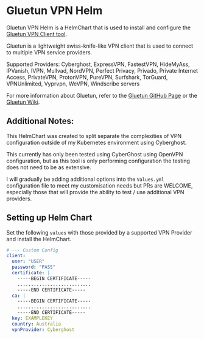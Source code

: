 # Gluetun VPN Helm

Gluetun VPN Helm is a HelmChart that is used to install and configure the [Gluetun VPN Client tool](https://github.com/qdm12/gluetun).

Gluetun is a lightweight swiss-knife-like VPN client that is used to connect to multiple VPN service providers.

Supported Providers: Cyberghost, ExpressVPN, FastestVPN, HideMyAss, IPVanish, IVPN, Mullvad, NordVPN, Perfect Privacy, Privado, Private Internet Access, PrivateVPN, ProtonVPN, PureVPN, Surfshark, TorGuard, VPNUnlimited, Vyprvpn, WeVPN, Windscribe servers

For more information about Gluetun, refer to the [Gluetun GitHub Page](https://github.com/qdm12/gluetun) or the [Gluetun Wiki](https://github.com/qdm12/gluetun/wiki).

## Additional Notes:
This HelmChart was created to split separate the complexities of VPN configuration outside of my Kubernetes environment using Cyberghost.

This currently has only been tested using CyberGhost using OpenVPN configuration, but as this tool is only performing configuration the testing does not need to be as extensive.

I will gradually be adding additional options into the `Values.yml` configuration file to meet my customisation needs but PRs are WELCOME, especially those that will provide the ability to test / use additional VPN providers.

## Setting up Helm Chart

Set the following `values` with those provided by a supported VPN Provider and install the HelmChart.
```yaml
# --- Custom Config
client:
  user: "USER"
  password: "PASS"
  certificate: |
    -----BEGIN CERTIFICATE-----
    ...........................
    -----END CERTIFICATE-----
  ca: |
    -----BEGIN CERTIFICATE-----
    ...........................
    -----END CERTIFICATE-----
  key: EXAMPLEKEY
  country: Australia
  vpnProvider: Cyberghost
```